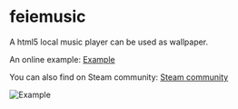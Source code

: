 # feiemusic

A html5 local music player can be used as wallpaper.

An online example: [Example](https://kenc.top/music)

You can also find on Steam community: [Steam community](https://steamcommunity.com/sharedfiles/filedetails/?id=2751141507)


![Example](https://user-images.githubusercontent.com/89433346/153753965-5416a333-de5a-46b5-848c-f422abdd06e5.png)

